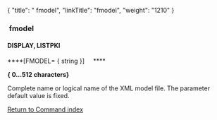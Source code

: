 {
    "title": " fmodel",
    "linkTitle": "fmodel",
    "weight": "1210"
}<span id="fmodel"></span>

###  fmodel

#### DISPLAY, LISTPKI

****[FMODEL= { string }]     ****

****{
0...512 characters}****

Complete name or logical name of the XML model file. The parameter default value is fixed.

[Return to Command index](../../)
